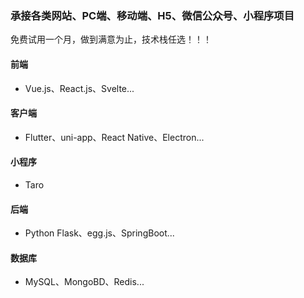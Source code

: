 ### 承接各类网站、PC端、移动端、H5、微信公众号、小程序项目

免费试用一个月，做到满意为止，技术栈任选！！！

#### 前端

- Vue.js、React.js、Svelte...

#### 客户端

- Flutter、uni-app、React Native、Electron...

#### 小程序

- Taro

#### 后端

- Python Flask、egg.js、SpringBoot...

#### 数据库

- MySQL、MongoBD、Redis...

<!--
**Jiacheng787/Jiacheng787** is a ✨ _special_ ✨ repository because its `README.md` (this file) appears on your GitHub profile.

Here are some ideas to get you started:

- 🔭 I’m currently working on ...
- 🌱 I’m currently learning ...
- 👯 I’m looking to collaborate on ...
- 🤔 I’m looking for help with ...
- 💬 Ask me about ...
- 📫 How to reach me: ...
- 😄 Pronouns: ...
- ⚡ Fun fact: ...
-->
